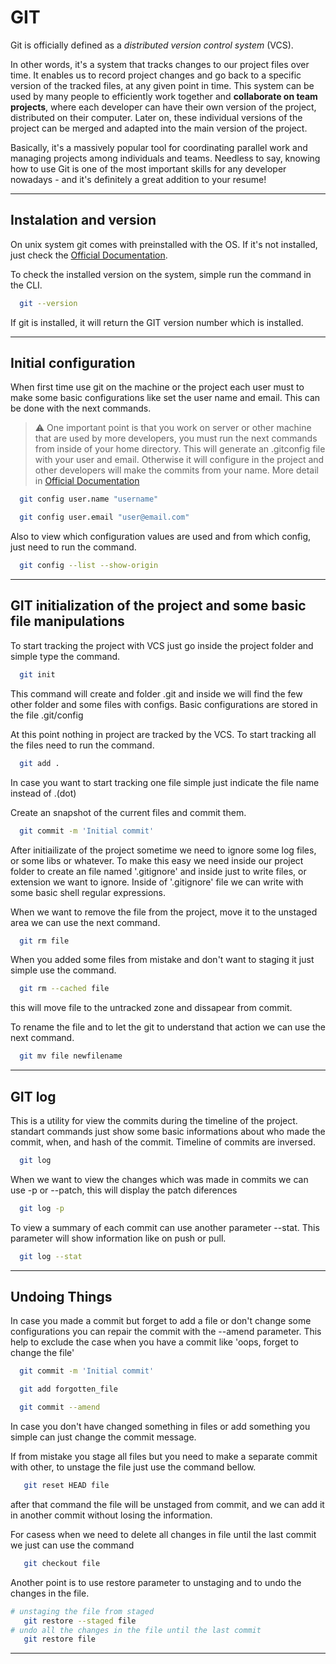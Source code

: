 # GIT


Git is officially defined as a *distributed version control system* (VCS).


In other words, it's a system that tracks changes to our project files over time. It enables us to record project changes and go back to a specific version of the tracked files, at any given point in time.  This system can be used by many people to efficiently work together and **collaborate on team projects**, where each developer can have their own version of the project, distributed on their computer. Later on, these individual versions of the project can be merged and adapted into the main version of the project.


Basically, it's a massively popular tool for coordinating parallel work and managing projects among individuals and teams. Needless to say, knowing how to use Git is one of the most important skills for any developer nowadays - and it's definitely a great addition to your resume!


---

## Instalation and version

On unix system git comes with preinstalled with the OS. If it's not installed, just check the [Official Documentation](https://git-scm.com/book/en/v2/Getting-Started-Installing-Git).

To check the installed version on the system, simple run the command in the CLI.

```bash
  git --version
```

If git is installed, it will return the GIT version number which is installed.


---


## Initial configuration

When first time use git on the machine or the project each user must to make some basic configurations like set the user name and email. This can be done with the next commands.

> :warning: One important point is that you work on server or other machine that are used by more developers, you must run the next commands from inside of your home directory. This will generate an .gitconfig file with your user and email. Otherwise it will configure in the project and other developers will make the commits from your name. More detail in [Official Documentation](https://git-scm.com/book/en/v2/Getting-Started-First-Time-Git-Setup)


```bash
  git config user.name "username"

  git config user.email "user@email.com"
```

Also to view which configuration values are used and from which config, just need to run the command.

```bash
  git config --list --show-origin
```

---

## GIT initialization of the project and some basic file manipulations

To start tracking the project with VCS just go inside the project folder and simple type the command.

```bash
  git init
```

This command will create and folder .git and inside we will find the few other folder and some files with configs. Basic configurations are stored in the file .git/config

At this point nothing in project are tracked by the VCS. To start tracking all the files need to run the command.

```bash
  git add .
```

In case you want to start tracking one file simple just indicate the file name instead of .(dot)

Create an snapshot of the current files and commit them.  

```bash
  git commit -m 'Initial commit'
```


After initiailizate of the project sometime we need to ignore some log files, or some libs or whatever. To make this easy we need inside our project folder to create an file named '.gitignore' and inside just to write files, or extension we want to ignore. Inside of '.gitignore' file we can write with some basic shell regular expressions.


When we want to remove the file from the project, move it to the unstaged area we can use the next command.

```bash
  git rm file
```

When you added some files from mistake and don't want to staging it just simple use the command.

```bash
  git rm --cached file
```

this will move file to the untracked zone and dissapear from commit.

To rename the file and to let the git to understand that action we can use the next command.

```bash
  git mv file newfilename
```

---


## GIT log

This is a utility for view the commits during the timeline of the project. standart commands just show some basic informations about who made the commit, when, and hash of the commit. Timeline of commits are inversed.

```bash
  git log
```

When we want to view the changes which was made in commits we can use -p or --patch, this will display the patch diferences

```bash
  git log -p
```

To view a summary of each commit can use another parameter --stat. This parameter will show information like on push or pull.

```bash
  git log --stat
```

---

## Undoing Things

In case you made a commit but forget to add a file or don't change some configurations you can repair the commit with the --amend parameter. This help to exclude the case when you have a commit like 'oops, forget to change the file'

```bash
  git commit -m 'Initial commit'

  git add forgotten_file

  git commit --amend
```

In case you don't have changed something in files or add something you simple can just change the commit message.

If from mistake you stage all files but you need to make a separate commit with other, to unstage the file just use the command bellow.

```bash
   git reset HEAD file
```

after that command the file will be unstaged from commit, and we can add it in another commit without losing the information.

For casess when we need to delete all changes in file until the last commit we just can use the command

```bash
   git checkout file
```


Another point is to use restore parameter to unstaging and to undo the changes in the file.

```bash
# unstaging the file from staged
   git restore --staged file
# undo all the changes in the file until the last commit
   git restore file
```

---
